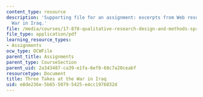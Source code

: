 ```yaml
---
content_type: resource
description: 'Supporting file for an assignment: excerpts from Web resources on the
  War in Iraq.'
file: /media/courses/17-878-qualitative-research-design-and-methods-spring-2005/e8de236e5b6550795425e4cc1976032d_exercise_no_1.pdf
file_type: application/pdf
learning_resource_types:
- Assignments
ocw_type: OCWFile
parent_title: Assignments
parent_type: CourseSection
parent_uid: 2a343487-ca39-e1fa-6ef8-68c7a20ceabf
resourcetype: Document
title: Three Takes at the War in Iraq
uid: e8de236e-5b65-5079-5425-e4cc1976032d
---
```

